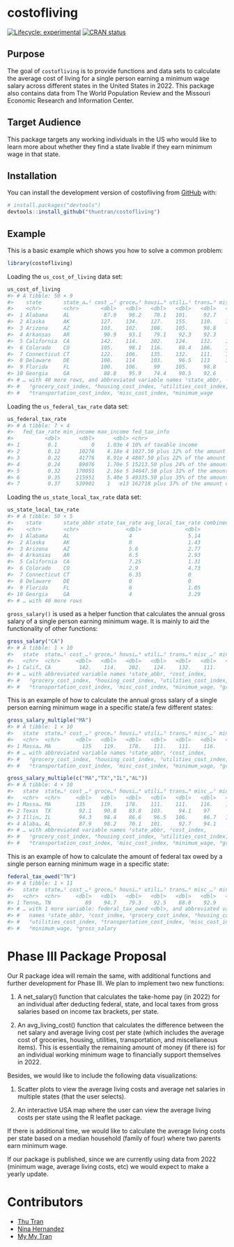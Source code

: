 
<!-- README.md is generated from README.Rmd. Please edit that file -->

# costofliving

<!-- badges: start -->

[![Lifecycle:
experimental](https://img.shields.io/badge/lifecycle-experimental-orange.svg)](https://lifecycle.r-lib.org/articles/stages.html#experimental)
[![CRAN
status](https://www.r-pkg.org/badges/version/myspotify)](https://CRAN.R-project.org/package=costofliving)
<!-- badges: end -->

## Purpose

The goal of `costofliving` is to provide functions and data sets to
calculate the average cost of living for a single person earning a
minimum wage salary across different states in the United States in
2022. This package also contains data from The World Population Review
and the Missouri Economic Research and Information Center.

## Target Audience

This package targets any working individuals in the US who would like to
learn more about whether they find a state livable if they earn minimum
wage in that state.

## Installation

You can install the development version of costofliving from
[GitHub](https://github.com/) with:

``` r
# install.packages("devtools")
devtools::install_github("thuntran/costofliving")
```

## Example

This is a basic example which shows you how to solve a common problem:

``` r
library(costofliving)
```

Loading the `us_cost_of_living` data set:

``` r
us_cost_of_living
#> # A tibble: 50 × 9
#>    state       state_a…¹ cost_…² groce…³ housi…⁴ utili…⁵ trans…⁶ misc_…⁷ minim…⁸
#>    <chr>       <chr>       <dbl>   <dbl>   <dbl>   <dbl>   <dbl>   <dbl>   <dbl>
#>  1 Alabama     AL           87.9    98.2    70.1   101.     92.7    94.1    7.25
#>  2 Alaska      AK          127.    134.    127.    155.    110.    114.    10.3 
#>  3 Arizona     AZ          103.    102.    108.    105.     98.8    99.7   12.8 
#>  4 Arkansas    AR           90.9    93.1    79.1    92.3    92.3    97.4   11   
#>  5 California  CA          142.    114.    202.    124.    132.    111.    15   
#>  6 Colorado    CO          105.     98.1   116.     88.4   106.    107.    12.6 
#>  7 Connecticut CT          122.    106.    135.    132.    111.    114.    14   
#>  8 Delaware    DE          108.    114     103.     96.5   113     114.    10.5 
#>  9 Florida     FL          100.    106.     99     105.     98.8    98.4   10   
#> 10 Georgia     GA           88.8    95.9    74.4    90.5    92.6    96.6    7.25
#> # … with 40 more rows, and abbreviated variable names ¹​state_abbr, ²​cost_index,
#> #   ³​grocery_cost_index, ⁴​housing_cost_index, ⁵​utilities_cost_index,
#> #   ⁶​transportation_cost_index, ⁷​misc_cost_index, ⁸​minimum_wage
```

Loading the `us_federal_tax_rate` data set:

``` r
us_federal_tax_rate
#> # A tibble: 7 × 4
#>   fed_tax_rate min_income max_income fed_tax_info                               
#>          <dbl>      <dbl>      <dbl> <chr>                                      
#> 1         0.1           0    1.03e 4 10% of taxable income                      
#> 2         0.12      10276    4.18e 4 1027.50 plus 12% of the amount over 10275  
#> 3         0.22      41776    8.91e 4 4807.50 plus 22% of the amount over 41775  
#> 4         0.24      89076    1.70e 5 15213.50 plus 24% of the amount over 89075 
#> 5         0.32     170051    2.16e 5 34647.50 plus 32% of the amount over 170050
#> 6         0.35     215951    5.40e 5 49335.50 plus 35% of the amount over 215950
#> 7         0.37     539901    1   e13 162718 plus 37% of the amount over 539900
```

Loading the `us_state_local_tax_rate` data set:

``` r
us_state_local_tax_rate
#> # A tibble: 50 × 5
#>    state       state_abbr state_tax_rate avg_local_tax_rate combined_tax_rate
#>    <chr>       <chr>               <dbl>              <dbl>             <dbl>
#>  1 Alabama     AL                   4                  5.14              9.14
#>  2 Alaska      AK                   0                  1.43              1.43
#>  3 Arizona     AZ                   5.6                2.77              8.37
#>  4 Arkansas    AR                   6.5                2.93              9.43
#>  5 California  CA                   7.25               1.31              8.56
#>  6 Colorado    CO                   2.9                4.73              7.63
#>  7 Connecticut CT                   6.35               0                 6.35
#>  8 Delaware    DE                   0                  0                 0   
#>  9 Florida     FL                   6                  1.05              7.05
#> 10 Georgia     GA                   4                  3.29              7.29
#> # … with 40 more rows
```

`gross_salary()` is used as a helper function that calculates the annual
gross salary of a single person earning minimum wage. It is mainly to
aid the functionality of other functions:

``` r
gross_salary("CA")
#> # A tibble: 1 × 10
#>   state  state…¹ cost_…² groce…³ housi…⁴ utili…⁵ trans…⁶ misc_…⁷ minim…⁸ gross…⁹
#>   <chr>  <chr>     <dbl>   <dbl>   <dbl>   <dbl>   <dbl>   <dbl>   <dbl>   <dbl>
#> 1 Calif… CA         142.    114.    202.    124.    132.    111.      15   31200
#> # … with abbreviated variable names ¹​state_abbr, ²​cost_index,
#> #   ³​grocery_cost_index, ⁴​housing_cost_index, ⁵​utilities_cost_index,
#> #   ⁶​transportation_cost_index, ⁷​misc_cost_index, ⁸​minimum_wage, ⁹​gross_salary
```

This is an example of how to calculate the annual gross salary of a
single person earning minimum wage in a specific state/a few different
states:

``` r
gross_salary_multiple("MA")
#> # A tibble: 1 × 10
#>   state  state…¹ cost_…² groce…³ housi…⁴ utili…⁵ trans…⁶ misc_…⁷ minim…⁸ gross…⁹
#>   <chr>  <chr>     <dbl>   <dbl>   <dbl>   <dbl>   <dbl>   <dbl>   <dbl>   <dbl>
#> 1 Massa… MA          135    119.    178.    111.    111.    116.    14.2   29640
#> # … with abbreviated variable names ¹​state_abbr, ²​cost_index,
#> #   ³​grocery_cost_index, ⁴​housing_cost_index, ⁵​utilities_cost_index,
#> #   ⁶​transportation_cost_index, ⁷​misc_cost_index, ⁸​minimum_wage, ⁹​gross_salary
```

``` r
gross_salary_multiple(c("MA","TX","IL","AL"))
#> # A tibble: 4 × 10
#>   state  state…¹ cost_…² groce…³ housi…⁴ utili…⁵ trans…⁶ misc_…⁷ minim…⁸ gross…⁹
#>   <chr>  <chr>     <dbl>   <dbl>   <dbl>   <dbl>   <dbl>   <dbl>   <dbl>   <dbl>
#> 1 Massa… MA        135     119.    178.    111.    111.    116.    14.2    29640
#> 2 Texas  TX         92.1    90.8    83.8   103.     94.1    97      7.25   15080
#> 3 Illin… IL         94.3    98.4    86.6    96.5   106.     96.7   12      24960
#> 4 Alaba… AL         87.9    98.2    70.1   101.     92.7    94.1    7.25   15080
#> # … with abbreviated variable names ¹​state_abbr, ²​cost_index,
#> #   ³​grocery_cost_index, ⁴​housing_cost_index, ⁵​utilities_cost_index,
#> #   ⁶​transportation_cost_index, ⁷​misc_cost_index, ⁸​minimum_wage, ⁹​gross_salary
```

This is an example of how to calculate the amount of federal tax owed by
a single person earning minimum wage in a specific state:

``` r
federal_tax_owed("TN")
#> # A tibble: 1 × 11
#>   state  state…¹ cost_…² groce…³ housi…⁴ utili…⁵ trans…⁶ misc_…⁷ minim…⁸ gross…⁹
#>   <chr>  <chr>     <dbl>   <dbl>   <dbl>   <dbl>   <dbl>   <dbl>   <dbl>   <dbl>
#> 1 Tenne… TN           89    94.7    79.3    92.5    88.8    92.9    7.25   15080
#> # … with 1 more variable: federal_tax_owed <dbl>, and abbreviated variable
#> #   names ¹​state_abbr, ²​cost_index, ³​grocery_cost_index, ⁴​housing_cost_index,
#> #   ⁵​utilities_cost_index, ⁶​transportation_cost_index, ⁷​misc_cost_index,
#> #   ⁸​minimum_wage, ⁹​gross_salary
```

# Phase III Package Proposal

Our R package idea will remain the same, with additional functions and
further development for Phase III. We plan to implement two new
functions:

1)  A net_salary() function that calculates the take-home pay (in 2022)
    for an individual after deducting federal, state, and local taxes
    from gross salaries based on income tax brackets, per state.

2)  An avg_living_cost() function that calculates the difference between
    the net salary and average living cost per state (which includes the
    average cost of groceries, housing, utilities, transportation, and
    miscellaneous items). This is essentially the remaining amount of
    money (if there is) for an individual working minimum wage to
    financially support themselves in 2022.

Besides, we would like to include the following data visualizations:

1)  Scatter plots to view the average living costs and average net
    salaries in multiple states (that the user selects).

2)  An interactive USA map where the user can view the average living
    costs per state using the R leaflet package.

If there is additional time, we would like to calculate the average
living costs per state based on a median household (family of four)
where two parents earn minimum wage.

If our package is published, since we are currently using data from 2022
(minimum wage, average living costs, etc) we would expect to make a
yearly update.

# Contributors

-   [Thu Tran](https://github.com/thuntran)
-   [Nina Hernandez](http://github.com/nhernandez3)
-   [My My Tran](http://github.com/puppehmama)
